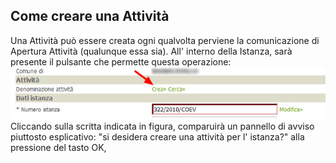 ## Come creare una Attività

Una Attività può essere creata  ogni qualvolta perviene la comunicazione di Apertura Attività (qualunque essa sia).
All' interno della Istanza, sarà presente il pulsante che permette questa operazione:
![](/assets/img_crea_attivita.jpg)
Cliccando sulla scritta indicata in figura, comparuirà un pannello di avviso piuttosto esplicativo: "si desidera creare una attività per l' istanza?" alla pressione del tasto OK, 